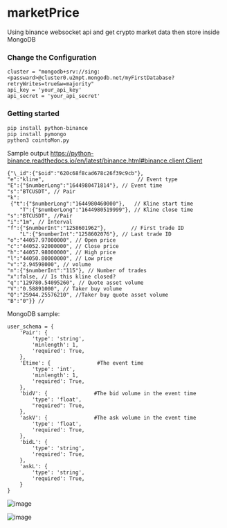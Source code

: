 # marketPrice

Using binance websocket api and get crypto market data then store inside MongoDB

### Change the Configuration 
```
cluster = "mongodb+srv://sing:<passward>@cluster0.u2mpt.mongodb.net/myFirstDatabase?retryWrites=true&w=majority"
api_key = 'your_api_key'
api_secret = 'your_api_secret'
```
### Getting started
```
pip install python-binance
pip install pymongo
python3 cointoMon.py
```

Sample output https://python-binance.readthedocs.io/en/latest/binance.html#binance.client.Client
```
{"\_id":{"$oid":"620c68f8cad678c26f39c9cb"},
"e":"kline",                              // Event type
"E":{"$numberLong":"1644980471814"}, // Event time
"s":"BTCUSDT", // Pair
"k":  
 {"t":{"$numberLong":"1644980460000"},   // Kline start time
	"T":{"$numberLong":"1644980519999"}, // Kline close time
"s":"BTCUSDT", //Pair
"i":"1m", // Interval
"f":{"$numberInt":"1258601962"},        // First trade ID
	"L":{"$numberInt":"1258602076"}, // Last trade ID
"o":"44057.97000000", // Open price
"c":"44052.92000000", // Close price
"h":"44057.98000000", // High price
"l":"44050.80000000", // Low price
"v":"2.94598000", // volume
"n":{"$numberInt":"115"}, // Number of trades
"x":false, // Is this kline closed?
"q":"129780.54095260", // Quote asset volume
"V":"0.58891000", // Taker buy volume
"Q":"25944.25576210", //Taker buy quote asset volume
"B":"0"}} //
```
MongoDB sample:
```
user_schema = {
    'Pair': {
        'type': 'string',
        'minlength': 1,
        'required': True,
    },
    'Etime': {               #The event time
        'type': 'int',
        'minlength': 1,
        'required': True,
    },
    'bidV': {               #The bid volume in the event time
        'type': 'float',
        "required": True,
    },
    'askV': {               #The ask volume in the event time
        'type': 'float',
        'required': True,
    },
    'bidL': {
        'type': 'string',
        'required': True,
    },
    'askL': {
        'type': 'string',
        'required': True,
    }
}
```
![image](https://user-images.githubusercontent.com/58870660/154257971-88dd612b-47c4-42eb-bac3-8274252ca808.png)

![image](https://user-images.githubusercontent.com/58870660/154258026-20bbcaae-38ce-4729-8262-c286931a7588.png)

